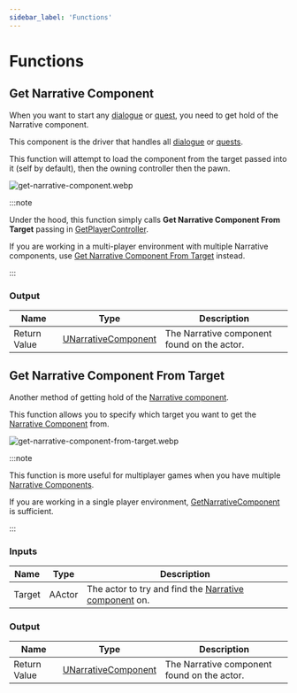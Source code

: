 ```yaml
---
sidebar_label: 'Functions'
---
```


# Functions

## Get Narrative Component

When you want to start any [dialogue](../dialogue) or [quest](../quests), you need to get hold of the Narrative component.

This component is the driver that handles all [dialogue](../dialogue) or [quests](../quests).

This function will attempt to load the component from the target passed into it (self by default), then the owning controller then the pawn.

![get-narrative-component.webp](/img/narrative-component/get-narrative-component.webp)

:::note

Under the hood, this function simply calls **Get Narrative Component From Target** passing in [GetPlayerController](https://dev.epicgames.com/documentation/en-us/unreal-engine/API/Runtime/Engine/Kismet/UGameplayStatics/GetPlayerController).

If you are working in a multi-player environment with multiple Narrative components, use [Get Narrative Component From Target](#get-narrative-component-from-target) instead.

:::

### Output

| Name         | Type                          | Description                                 |
|--------------|-------------------------------|---------------------------------------------|
| Return Value | [UNarrativeComponent](./index.md) | The Narrative component found on the actor. |

## Get Narrative Component From Target

Another method of getting hold of the [Narrative component](./index.md).

This function allows you to specify which target you want to get the [Narrative Component](./index.md) from.

![get-narrative-component-from-target.webp](/img/narrative-component/get-narrative-component-from-target.webp)

:::note

This function is more useful for multiplayer games when you have multiple [Narrative Components](./index.md). 

If you are working in a single player environment, [GetNarrativeComponent](#get-narrative-component) is sufficient.

:::

### Inputs

| Name   | Type   | Description                                                     |
|--------|--------|-----------------------------------------------------------------|
| Target | AActor | The actor to try and find the [Narrative component](./index.md) on. |

### Output

| Name         | Type                          | Description                                 |
|--------------|-------------------------------|---------------------------------------------|
| Return Value | [UNarrativeComponent](./index.md) | The Narrative component found on the actor. |
